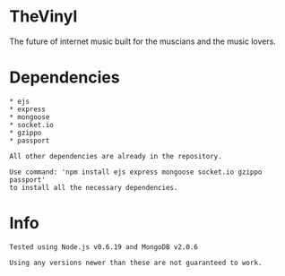 TheVinyl
========

The future of internet music built for the muscians and the music lovers.

# Dependencies

	* ejs
	* express
	* mongoose
	* socket.io
	* gzippo
	* passport

	All other dependencies are already in the repository.

	Use command: 'npm install ejs express mongoose socket.io gzippo passport'
	to install all the necessary dependencies.

# Info

	Tested using Node.js v0.6.19 and MongoDB v2.0.6

	Using any versions newer than these are not guaranteed to work.